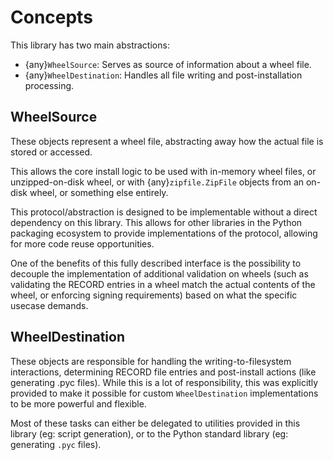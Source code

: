 # Concepts

This library has two main abstractions:

- {any}`WheelSource`: Serves as source of information about a wheel file.
- {any}`WheelDestination`: Handles all file writing and post-installation
  processing.

## WheelSource

These objects represent a wheel file, abstracting away how the actual file is
stored or accessed.

This allows the core install logic to be used with in-memory wheel files, or
unzipped-on-disk wheel, or with {any}`zipfile.ZipFile` objects from an on-disk
wheel, or something else entirely.

This protocol/abstraction is designed to be implementable without a direct
dependency on this library. This allows for other libraries in the Python
packaging ecosystem to provide implementations of the protocol, allowing for
more code reuse opportunities.

One of the benefits of this fully described interface is the possibility to
decouple the implementation of additional validation on wheels (such as
validating the RECORD entries in a wheel match the actual contents of the wheel,
or enforcing signing requirements) based on what the specific usecase demands.

## WheelDestination

These objects are responsible for handling the writing-to-filesystem
interactions, determining RECORD file entries and post-install actions (like
generating .pyc files). While this is a lot of responsibility, this was
explicitly provided to make it possible for custom `WheelDestination`
implementations to be more powerful and flexible.

Most of these tasks can either be delegated to utilities provided in this
library (eg: script generation), or to the Python standard library (eg:
generating `.pyc` files).
